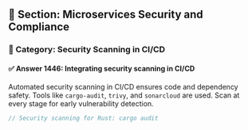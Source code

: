 ## 📘 Section: Microservices Security and Compliance
### 🔹 Category: Security Scanning in CI/CD
#### ✅ Answer 1446: Integrating security scanning in CI/CD

Automated security scanning in CI/CD ensures code and dependency safety. Tools like `cargo-audit`, `trivy`, and `sonarcloud` are used. Scan at every stage for early vulnerability detection.

```rust
// Security scanning for Rust: cargo audit
```

